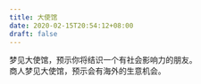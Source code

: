 ```yaml
---
title: 大使馆
date: 2020-02-15T20:54:12+08:00
draft: false
---
```


梦见大使馆，预示你将结识一个有社会影响力的朋友。<br>
商人梦见大使馆，预示会有海外的生意机会。<br>
